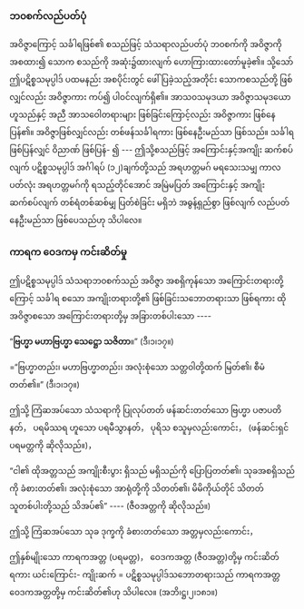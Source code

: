 ### ဘ၀စက်လည်ပတ်ပုံ

အဝိဇ္ဇာကြောင့် သင်္ခါရဖြစ်၏ စသည်ဖြင့် သံသရာလည်ပတ်ပုံ ဘ၀စက်ကို အဝိဇ္ဇာကို အစထား၍ သောက
စသည်ကို အဆုံး၌ထားလျက် ဟောကြားထားတော်မူခဲ့၏။ သို့သော် ဤပဋိစ္စသမုပ္ပါဒ် ပထမနည်း အစပိုင်းတွင်
ဖေါ်ပြခဲ့သည့်အတိုင်း သောကစသည်တို့ ဖြစ်လျှင်လည်း အဝိဇ္ဇာကား ကပ်၍ ပါဝင်လျက်ရှိ၏။ အာသ၀သမုဒယာ
အဝိဇ္ဇာသမုဒယော ဟူသည်နှင့် အညီ အာသဝေါတရားများ ဖြစ်ခြင်းကြောင့်လည်း အဝိဇ္ဇာကား ဖြစ်နေပြန်၏။
အဝိဇ္ဇာဖြစ်လျှင်လည်း တစ်ဖန်သင်္ခါရကား ဖြစ်နေဦးမည်သာ ဖြစ်သည်။ သင်္ခါရဖြစ်ပြန်လျှင် ဝိညာဏ် ဖြစ်ပြန်-
၍ --- ဤသို့စသည်ဖြင့် အကြောင်းနှင့်အကျိုး ဆက်စပ်လျက် ပဋိစ္စသမုပ္ပါဒ် အင်္ဂါရပ် (၁၂)ချက်တို့သည်
အရဟတ္တမဂ် မရသေးသမျှ ကာလပတ်လုံး အရဟတ္တမဂ်ကို ရသည့်တိုင်အောင် အမြဲမပြတ် အကြောင်းနှင့်
အကျိုး ဆက်စပ်လျက် တစ်ရံတစ်ဆစ်မျှ ပြတ်စဲခြင်း မရှိဘဲ အဓွန့်ရှည်စွာ ဖြစ်လျက် လည်ပတ်နေဦးမည်သာ
ဖြစ်ပေသည်ဟု သိပါလေ။

### ကာရက ဝေဒကမှ ကင်းဆိတ်မှု

ဤပဋိစ္စသမုပ္ပါဒ် သံသရာဘ၀စက်သည် အဝိဇ္ဇာ အစရှိကုန်သော အကြောင်းတရားတို့ကြောင့် သင်္ခါရ
စသော အကျိုးတရားတို့၏ ဖြစ်ခြင်းသဘောတရားသာ ဖြစ်ရကား ထိုအဝိဇ္ဇာစသော အကြောင်းတရားတို့မှ
အခြားတစ်ပါးသော ----

“**ဗြဟ္မာ မဟာဗြဟ္မာ သေဋ္ဌော သဇိတာ**။” (ဒီ၊၁၊၁၇။)

=“ဗြဟ္မာတည်း၊ မဟာဗြဟ္မာတည်း၊ အလုံးစုံသော သတ္တဝါတို့ထက် မြတ်၏၊ စီမံတတ်၏။” (ဒီ၊၁၊၁၇။)

ဤသို့ ကြံဆအပ်သော သံသရာကို ပြုလုပ်တတ် ဖန်ဆင်းတတ်သော ဗြဟ္မာ ပဇာပတိနတ်， ပရမိဿရ
ဟူသော ပရမီသွာနတ်， ပုရိသ စသူမှလည်းကောင်း， (ဖန်ဆင်းရှင် ပရမတ္တကို ဆိုလိုသည်။)，

“ငါ၏ ထိုအတ္တသည် အကျိုးစီးပွား ရှိသည် မရှိသည်ကို ပြောပြတတ်၏၊ သုခအစရှိသည်ကို ခံစားတတ်၏၊
အလုံးစုံသော အာရုံတို့ကို သိတတ်၏၊ မိမိကိုယ်တိုင် သိတတ် သူတစ်ပါးတို့သည် သိအပ်၏” ---- (ဇီ၀အတ္တကို
ဆိုလိုသည်။)

ဤသို့ ကြံဆအပ်သော သုခ ဒုက္ခကို ခံစားတတ်သော အတ္တမှလည်းကောင်း，

ဤနှစ်မျိုးသော ကာရကအတ္တ (ပရမတ္တ)， ဝေဒကအတ္တ (ဇီ၀အတ္တ)တို့မှ ကင်းဆိတ်ရကား ယင်းကြောင်း-
ကျိုးဆက် = ပဋိစ္စသမုပ္ပါဒ်သဘောတရားသည် ကာရကအတ္တ ဝေဒကအတ္တတို့မှ ကင်းဆိတ်၏ဟု သိပါလေ။
<r>(အဘိ၊ဋ္ဌ၊၂၊၁၈၁။)</r>
